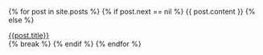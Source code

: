 {% for post in site.posts %}
  {% if post.next == nil %}
  {{ post.content }}
  {% else %}
<nav><div></div><div><a href="{{post.url}}">{{post.title}}</a></div></nav>
  {% break %}
  {% endif %}
{% endfor %}
